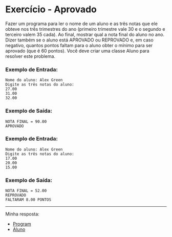 # Exercício - Aprovado

Fazer um programa para ler o nome de um aluno e as três notas que ele obteve nos três trimestres do ano (primeiro trimestre vale 30 e o segundo e terceiro valem 35 cada). Ao final, mostrar qual a nota final do aluno no ano. Dizer também se o aluno está APROVADO ou REPROVADO e, em caso negativo, quantos pontos faltam para o aluno obter o mínimo para ser aprovado (que é 60 pontos). Você deve criar uma classe Aluno para resolver este problema.

### Exemplo de Entrada:

```
Nome do aluno: Alex Green
Digite as três notas do aluno:
27.00
31.00
32.00
```

### Exemplo de Saída:

```
NOTA FINAL = 90.00
APROVADO
```

### Exemplo de Entrada:

```
Nome do aluno: Alex Green
Digite as três notas do aluno:
17.00
20.00
15.00
```

### Exemplo de Saída:

```
NOTA FINAL = 52.00
REPROVADO
FALTARAM 8.00 PONTOS
```

---

Minha resposta:

- [Program](https://github.com/JonathanBarr0s/Udemy-CSharp/blob/main/01.%20Introdu%C3%A7%C3%A3o%20%C3%A0%20Programa%C3%A7%C3%A3o%20Orientada%20a%20Objetos/04.%20Aprovado/Aprovado/Aprovado/Program.cs)
- [Aluno](https://github.com/JonathanBarr0s/Udemy-CSharp/blob/main/01.%20Introdu%C3%A7%C3%A3o%20%C3%A0%20Programa%C3%A7%C3%A3o%20Orientada%20a%20Objetos/04.%20Aprovado/Aprovado/Aprovado/Aluno.cs)